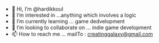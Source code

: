 - 👋 Hi, I’m @hardikkoul
- 👀 I’m interested in ...anything which involves a logic
- 🌱 I’m currently learning ... game dedvelopment
- 💞️ I’m looking to collaborate on ... indie game development
- 📫 How to reach me ... mailTo : creatinggalaxy@gmail.com

<!---
hardikkoul/hardikkoul is a ✨ special ✨ repository because its `README.md` (this file) appears on your GitHub profile.
You can click the Preview link to take a look at your changes.
--->
